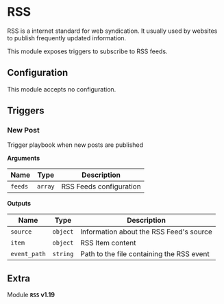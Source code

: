 # RSS

RSS is a internet standard for web syndication. It usually used by websites to publish frequently updated information.

This module exposes triggers to subscribe to RSS feeds.

## Configuration

This module accepts no configuration.

## Triggers

### New Post

Trigger playbook when new posts are published

**Arguments**

| Name      |  Type   |  Description  |
| --------- | ------- | --------------------------- |
| `feeds` | `array` | RSS Feeds configuration |


**Outputs**

| Name      |  Type   |  Description  |
| --------- | ------- | --------------------------- |
| `source` | `object` | Information about the RSS Feed's source |
| `item` | `object` | RSS Item content |
| `event_path` | `string` | Path to the file containing the RSS event |


## Extra

Module **`RSS` v1.19**